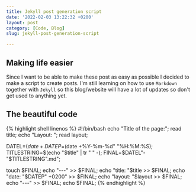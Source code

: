 ```yaml
---
title: Jekyll post generation script
date: '2022-02-03 13:22:32 +0200'
layout: post
category: [Code, Blog]
slug: jekyll-post-generation-script

---
```


## Making life easier

Since I want to be able to make these post as easy as possible I decided to make a script to create posts. I'm still learning on how to use `Markdown` together with `Jekyll` so this blog/website will have a lot of updates so don't get used to anything yet.

## The beautiful code

{% highlight shell linenos %}
#!/bin/bash
echo "Title of the page:";
read title;
echo "Layout: ";
read layout;

DATEL=$(date +%Y-%m-%d"-"%H-%M-%S);
DATEP=$(date +%Y-%m-%d" "%H:%M:%S);
TITLESTRING=$(echo "$title" | tr " " -);
FINAL=$DATEL"-"$TITLESTRING".md";

touch $FINAL;
echo "---" >> $FINAL;
echo "title: "$title >> $FINAL;
echo "date: "$DATEP" +0200" >> $FINAL;
echo "layout: "$layout >> $FINAL;
echo "---" >> $FINAL;
echo $FINAL;
{% endhighlight %}

